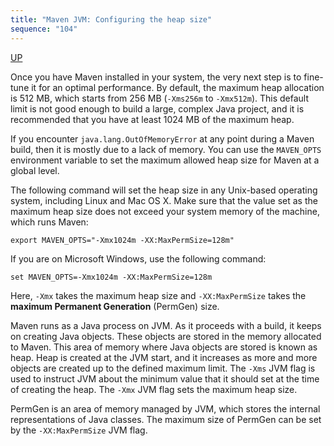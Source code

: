 ```yaml
---
title: "Maven JVM: Configuring the heap size"
sequence: "104"
---
```


[UP](/maven-index.html)


Once you have Maven installed in your system, the very next step is to fine-tune it for an optimal performance.
By default, the maximum heap allocation is 512 MB, which starts from 256 MB (`-Xms256m` to `-Xmx512m`).
This default limit is not good enough to build a large, complex Java project,
and it is recommended that you have at least 1024 MB of the maximum heap.

If you encounter `java.lang.OutOfMemoryError` at any point during a Maven build,
then it is mostly due to a lack of memory.
You can use the `MAVEN_OPTS` environment variable to set the maximum allowed heap size for Maven at a global level.

The following command will set the heap size in any Unix-based operating system, including Linux and Mac OS X.
Make sure that the value set as the maximum heap size does not exceed your system memory of the machine, which runs Maven:

```text
export MAVEN_OPTS="-Xmx1024m -XX:MaxPermSize=128m"
```

If you are on Microsoft Windows, use the following command:

```text
set MAVEN_OPTS=-Xmx1024m -XX:MaxPermSize=128m
```

Here, `-Xmx` takes the maximum heap size and `-XX:MaxPermSize` takes the **maximum Permanent Generation** (PermGen) size.


Maven runs as a Java process on JVM.
As it proceeds with a build, it keeps on creating Java objects.
These objects are stored in the memory allocated to Maven.
This area of memory where Java objects are stored is known as heap.
Heap is created at the JVM start, and
it increases as more and more objects are created up to the defined maximum limit.
The `-Xms` JVM flag is used to instruct JVM about the minimum value
that it should set at the time of creating the heap.
The `-Xmx` JVM flag sets the maximum heap size.

PermGen is an area of memory managed by JVM,
which stores the internal representations of Java classes.
The maximum size of PermGen can be set by the `-XX:MaxPermSize` JVM flag.
